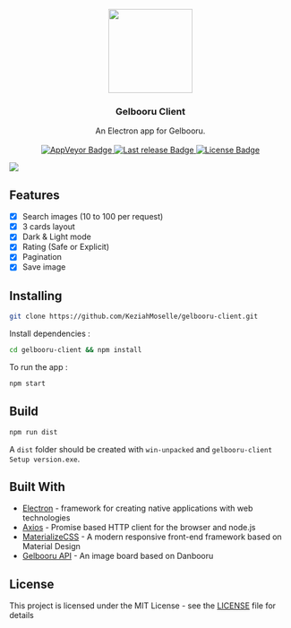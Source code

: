 <p align="center">
  <a href="build/icon-black.png">
    <img src="https://i.imgur.com/OmhYzTa.png" height="150">
  </a>

  <h3 align="center">Gelbooru Client</h3>

  <p align="center">
    An Electron app for Gelbooru.
    <br>
    <br>
    <a href="https://ci.appveyor.com/project/KeziahMoselle/gelbooru-client">
      <img src="https://img.shields.io/appveyor/ci/KeziahMoselle/gelbooru-client.svg?style=for-the-badge" alt="AppVeyor Badge">
    </a>
    <a href="https://github.com/KeziahMoselle/gelbooru-client/releases">
      <img src="https://img.shields.io/github/release-date-pre/KeziahMoselle/gelbooru-client.svg?style=for-the-badge" alt="Last release Badge">
    </a>
    <a href="LICENSE">
      <img src="https://img.shields.io/apm/l/vim-mode.svg?style=for-the-badge" alt="License Badge">
    </a>
</p>

<img src="/assets/preview4.gif">

## Features

* [x] Search images (10 to 100 per request)
* [x] 3 cards layout
* [x] Dark & Light mode
* [x] Rating (Safe or Explicit)
* [x] Pagination
* [x] Save image

## Installing

```sh
git clone https://github.com/KeziahMoselle/gelbooru-client.git
```
Install dependencies :
```sh
cd gelbooru-client && npm install
```
To run the app :
```sh
npm start
```

## Build

```sh
npm run dist
```
A `dist` folder should be created with `win-unpacked` and `gelbooru-client Setup version.exe`.

## Built With

* [Electron](https://electronjs.org/) - framework for creating native applications with web technologies
* [Axios](https://github.com/axios/axios) - Promise based HTTP client for the browser and node.js
* [MaterializeCSS](http://next.materializecss.com/) - A modern responsive front-end framework based on Material Design
* [Gelbooru API](https://gelbooru.com/index.php?page=help&topic=dapi) - An image board based on Danbooru


## License

This project is licensed under the MIT License - see the [LICENSE](LICENSE) file for details
